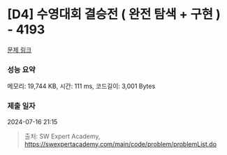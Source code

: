# [D4] 수영대회 결승전 ( 완전 탐색 + 구현 ) - 4193 

[문제 링크](https://swexpertacademy.com/main/code/problem/problemDetail.do?contestProbId=AWKaG6_6AGQDFARV) 

### 성능 요약

메모리: 19,744 KB, 시간: 111 ms, 코드길이: 3,001 Bytes

### 제출 일자

2024-07-16 21:15



> 출처: SW Expert Academy, https://swexpertacademy.com/main/code/problem/problemList.do